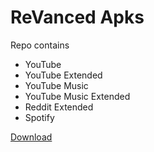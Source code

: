 # ReVanced Apks
Repo contains
- YouTube
- YouTube Extended
- YouTube Music
- YouTube Music Extended
- Reddit Extended
- Spotify

[Download](https://github.com/geologically/revanced-apks/releases)
